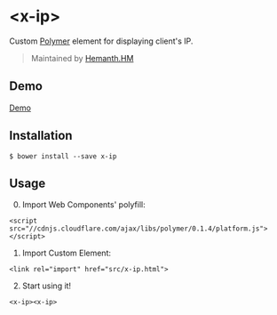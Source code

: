 # &lt;x-ip&gt;

Custom [Polymer](http://polymer-project.org/) element for displaying client's IP.

> Maintained by [Hemanth.HM](http://github.com/hemanth)

## Demo

[Demo](http://h3manth.com/demo/custom-elements/x-ip/)

## Installation

`$ bower install --save x-ip`

## Usage

0. Import Web Components' polyfill:

`<script src="//cdnjs.cloudflare.com/ajax/libs/polymer/0.1.4/platform.js"></script>`

1. Import Custom Element:

`<link rel="import" href="src/x-ip.html">`

2. Start using it!

`<x-ip><x-ip>`

